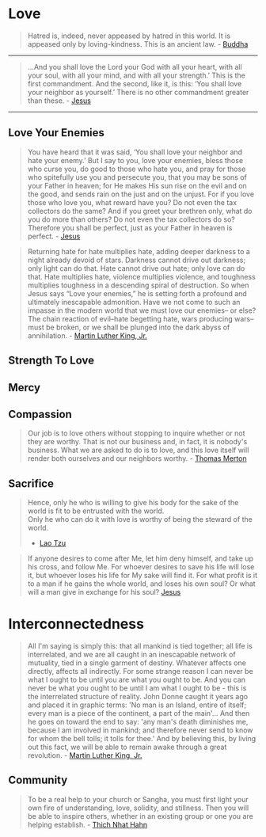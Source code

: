 # Love

> Hatred is, indeed, never appeased by hatred in this world. It is appeased only by loving-kindness. This is an ancient law. - [Buddha](https://www.tipitaka.net/tipitaka/dhp/verseload.php?verse=005)

<hr>

> ...And you shall love the Lord your God with all your heart, with all your soul, with all your mind, and with all your strength.’ This is the first commandment. And the second, like it, is this: ‘You shall love your neighbor as yourself.’ There is no other commandment greater than these. - [Jesus](https://biblehub.com/mark/12-30.htm)

<hr>

## Love Your Enemies

> You have heard that it was said, ‘You shall love your neighbor and hate your enemy.’ But I say to you, love your enemies, bless those who curse you, do good to those who hate you, and pray for those who spitefully use you and persecute you, that you may be sons of your Father in heaven; for He makes His sun rise on the evil and on the good, and sends rain on the just and on the unjust. For if you love those who love you, what reward have you? Do not even the tax collectors do the same? And if you greet your brethren only, what do you do more than others? Do not even the tax collectors do so? Therefore you shall be perfect, just as your Father in heaven is perfect. - [Jesus](https://biblehub.com/matthew/5-43.htm)

> Returning hate for hate multiplies hate, adding deeper darkness to a night already devoid of stars. Darkness cannot drive out darkness; only light can do that. Hate cannot drive out hate; only love can do that. Hate multiplies hate, violence multiplies violence, and toughness multiplies toughness in a descending spiral of destruction. So when Jesus says “Love your enemies,” he is setting forth a profound and ultimately inescapable admonition. Have we not come to such an impasse in the modern world that we must love our enemies– or else? The chain reaction of evil–hate begetting hate, wars producing wars–must be broken, or we shall be plunged into the dark abyss of annihilation. - [Martin Luther King, Jr.](https://bookquoters.com/book/strength-to-love)

## Strength To Love

## Mercy

## Compassion

> Our job is to love others without stopping to inquire whether or not they are worthy. That is not our business and, in fact, it is nobody's business. What we are asked to do is to love, and this love itself will render both ourselves and our neighbors worthy. - [Thomas Merton](https://www.goodreads.com/quotes/161733-our-job-is-to-love-others-without-stopping-to-inquire)

## Sacrifice

> Hence, only he who is willing to give his body for the sake of the world is fit to be entrusted with the world.<br>
> Only he who can do it with love is worthy of being the steward of the world.<br>
> - [Lao Tzu](https://terebess.hu/english/tao/wu.html#Kap13)

> If anyone desires to come after Me, let him deny himself, and take up his cross, and follow Me. For whoever desires to save his life will lose it, but whoever loses his life for My sake will find it. For what profit is it to a man if he gains the whole world, and loses his own soul? Or what will a man give in exchange for his soul? [Jesus](https://biblehub.com/nkjv/matthew/16.htm)

# Interconnectedness

> All I'm saying is simply this: that all mankind is tied together; all life is interrelated, and we are all caught in an inescapable network of mutuality, tied in a single garment of destiny. Whatever affects one directly, affects all indirectly. For some strange reason I can never be what I ought to be until you are what you ought to be. And you can never be what you ought to be until I am what I ought to be - this is the interrelated structure of reality. John Donne caught it years ago and placed it in graphic terms: 'No man is an Island, entire of itself; every man is a piece of the continent, a part of the main'... And then he goes on toward the end to say: 'any man's death diminishes me, because I am involved in mankind; and therefore never send to know for whom the bell tolls; it tolls for thee.' And by believing this, by living out this fact, we will be able to remain awake through a great revolution. - [Martin Luther King, Jr.](https://www2.oberlin.edu/external/EOG/BlackHistoryMonth/MLK/CommAddress.html)


## Community

> To be a real help to your church or Sangha, you must first light your own fire of understanding, love, solidity, and stillness. Then you will be able to inspire others, whether in an existing group or one you are helping establish. - [Thich Nhat Hahn](https://www.johnworldpeace.com/tnhanh5.html)
